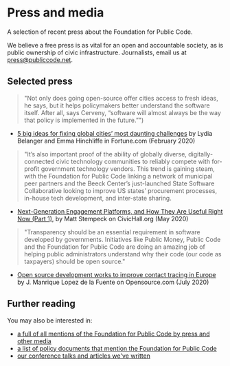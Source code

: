 # Press and media

A selection of recent press about the Foundation for Public Code.

We believe a free press is as vital for an open and accountable society, as is public ownership of civic infrastructure. Journalists, email us at <press@publiccode.net>.

## Selected press

> "Not only does going open-source offer cities access to fresh ideas, he says, but it helps policymakers better understand the software itself. After all, says Cerveny, “software will almost always be the way that policy is implemented in the future.”")

- [5 big ideas for fixing global cities’ most daunting challenges](https://fortune.com/2020/02/17/cities-challenges-solutions-housing-buses-climate-loneliness/) by Lydia Belanger and Emma Hinchliffe in Fortune.com (February 2020)

> "It’s also important proof of the ability of globally diverse, digitally-connected civic technology communities to reliably compete with for-profit government technology vendors. This trend is gaining steam, with the Foundation for Public Code linking a network of municipal peer partners and the Beeck Center’s just-launched State Software Collaborative looking to improve US states’ procurement processes, in-house tech development, and inter-state sharing.

- [Next-Generation Engagement Platforms, and How They Are Useful Right Now (Part 1)](https://civichall.org/civicist/next-generation-engagement-platforms-and-how-are-they-useful-right-now-part-1/), by Matt Stempeck on CivicHall.org (May 2020)

> "Transparency should be an essential requirement in software developed by governments. Initiatives like Public Money, Public Code and the Foundation for Public Code are doing an amazing job of helping public administrators understand why their code (our code as taxpayers) should be open source."

- [Open source development works to improve contact tracing in Europe](https://opensource.com/article/20/7/open-source-contact-tracing) by  J. Manrique Lopez de la Fuente on Opensource.com (July 2020)

## Further reading

You may also be interested in:

- [a full of all mentions of the Foundation for Public Code by press and other media](https://about.publiccode.net/activities/value-and-impact/all-press.html)
- [a list of policy documents that mention the Foundation for Public Code](https://about.publiccode.net/activities/value-and-impact/policy-documents.html)
- [our conference talks and articles we've written](https://projects.publiccode.net/talks-and-articles.html)

